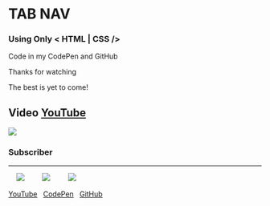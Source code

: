 # TAB NAV

### Using Only < HTML | CSS />

Code in my CodePen and GitHub

Thanks for watching

The best is yet to come!

## Video [YouTube](https://www.youtube.com/watch?v=VMFxhfJq_sU "YouTube")

[![](https://lh3.googleusercontent.com/LPjyyU0SsIeLYkGaBRo1ij9MHJE-UYObZhA9GuvoxdTR-dfXhAF51C7dqtyJtDzKyX5dFG7QcZHZMoHF75P3Uc8HwU1h34uVLUPmVP93xQoMOVaVMATH4U3fMQEnsH-sarsVLhzL1J7jRZTGkuWJwN0RjOx1IAOePIm25P2giwx-X9ZqAOX9BA-1iyXWxV7fD4B8e3M-rfw5hCvYy7gfas6pxm4RiM_CkRfqUNAbkg40hG52xWTqWy9lkIFQJLrRVnm2O3qR16jMPUxR_wKV8J37QN-6VKF3KVidprjTPPxXZU10CA8MpETLPP8lWN2dz1ehatF9vqfFz62AFYfdwZsxwv1066YBQXFDL0V1y4bQ9do0-1GbdVA4IHdFYlRjbCvuQeG9WoTVqOk0sCri7lKo_o0FY5fCfAATP0neVRbi_bWIAD5Yeij3macOzBfZan1Tg2M-K3mSbYezHaLKugLGC7W1Pb2ClWcgz4GvVebQ_SZ84BkCLPsxsaqWpPYbcVE4oTbkNTTZ91_iwHeKOhUqqPSczJscF0wUVB6St5fgqFWFHoTSI9dpk7PL9Q7ZJINMkdOwXbC2n_fdSh8Gl5q-MKeEy1LYUvc3m3HEhPAPAp1LT8OfLsGDtPhzIMVd1UDYxuDKgMX7NyNppx5RDQZclqEqAH838EldUBV9PZu0Skfp1yNdeW0nree9=w1666-h937-no)](https://www.youtube.com/watch?v=VMFxhfJq_sU "YouTube")

### Subscriber

<hr>

&nbsp;&nbsp;&nbsp;&nbsp;[![](https://img.icons8.com/ios-filled/32/000000/youtube-play.png)](https://www.youtube.com/channel/UC1L00AiTiPEin5dnUCMHgdw "YouTube")&nbsp;&nbsp;&nbsp;&nbsp;&nbsp;&nbsp;&nbsp;&nbsp;
[![](https://img.icons8.com/material/32/000000/codepen.png)](https://codepen.io/lorenzecode "CodePen")&nbsp;&nbsp;&nbsp;&nbsp;&nbsp;&nbsp;&nbsp;&nbsp;
[![](https://img.icons8.com/material-rounded/32/000000/github.png)](https://github.com/lorenzecode "GitHub")

[YouTube](https://www.youtube.com/channel/UC1L00AiTiPEin5dnUCMHgdw)&nbsp;&nbsp;
[CodePen](https://codepen.io/lorenzecode)&nbsp;&nbsp;
[GitHub](https://github.com/lorenzecode)